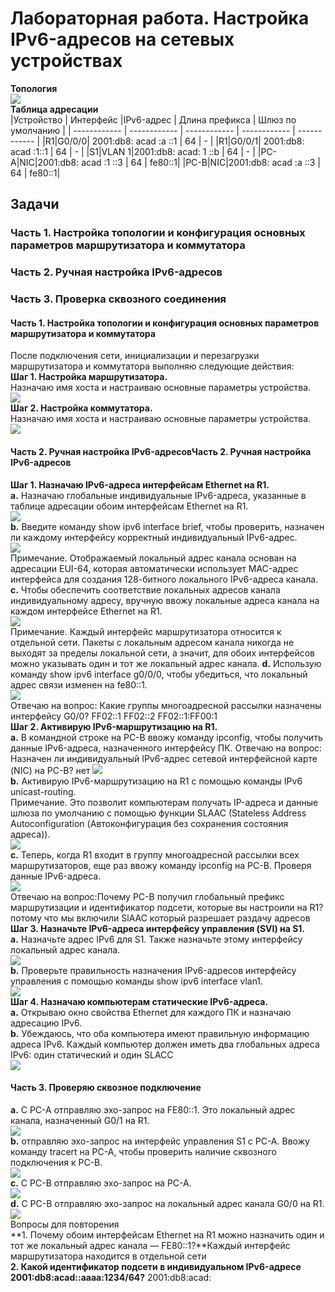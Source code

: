# Лабораторная работа. Настройка IPv6-адресов на сетевых устройствах

**Топология**  
![](https://github.com/Mr-Philip/-Otus-Network-Engineer-/blob/main/laboratory%20works/8.IPv6%20addressing/Pics/%D1%82%D0%BE%D0%BF%D0%BE%D0%BB%D0%BE%D0%B3%D0%B8%D1%8F.png)  
**Таблица адресации**  
|Устройство   |  Интерфейс |IPv6-адрес  | Длина префикса  | Шлюз по умолчанию  |
| ------------ | ------------ | ------------ | ------------ | ------------ |
|R1|G0/0/0| 2001:db8: acad :a ::1 | 64 |  - |
|R1|G0/0/1| 2001:db8: acad :1::1 | 64 |  - |
|S1|VLAN 1|2001:db8: acad: 1 ::b | 64 | -  |
|PC-A|NIC|2001:db8: acad :1 ::3 | 64 | fe80::1|
|PC-B|NIC|2001:db8: acad :a ::3 | 64 | fe80::1|  

## Задачи
### Часть 1. Настройка топологии и конфигурация основных параметров маршрутизатора и коммутатора
### Часть 2. Ручная настройка IPv6-адресов
### Часть 3. Проверка сквозного соединения
  
#### Часть 1. Настройка топологии и конфигурация основных параметров маршрутизатора и коммутатора
После подключения сети, инициализации и перезагрузки маршрутизатора и коммутатора выполняю следующие действия:  
**Шаг 1. Настройка маршрутизатора.**  
Назначаю имя хоста и настраиваю основные параметры устройства.  
![](https://github.com/Mr-Philip/-Otus-Network-Engineer-/blob/main/laboratory%20works/8.IPv6%20addressing/Pics/11.png)  
**Шаг 2. Настройка коммутатора.**  
Назначаю имя хоста и настраиваю основные параметры устройства.  
![](https://github.com/Mr-Philip/-Otus-Network-Engineer-/blob/main/laboratory%20works/8.IPv6%20addressing/Pics/12.png)
#### Часть 2. Ручная настройка IPv6-адресовЧасть 2. Ручная настройка IPv6-адресов
**Шаг 1. Назначаю IPv6-адреса интерфейсам Ethernet на R1.**  
**a.**	Назначаю глобальные индивидуальные IPv6-адреса, указанные в таблице адресации обоим интерфейсам Ethernet на R1.  
![](https://github.com/Mr-Philip/-Otus-Network-Engineer-/blob/main/laboratory%20works/8.IPv6%20addressing/Pics/21a.png)  
**b.**	Введите команду show ipv6 interface brief, чтобы проверить, назначен ли каждому интерфейсу корректный индивидуальный IPv6-адрес.  
![](https://github.com/Mr-Philip/-Otus-Network-Engineer-/blob/main/laboratory%20works/8.IPv6%20addressing/Pics/21b.png)  
Примечание. Отображаемый локальный адрес канала основан на адресации EUI-64, которая автоматически использует MAC-адрес интерфейса для создания 128-битного локального IPv6-адреса канала.
**c.**	Чтобы обеспечить соответствие локальных адресов канала индивидуальному адресу, вручную ввожу локальные адреса канала на каждом интерфейсе Ethernet на R1.  
![](https://github.com/Mr-Philip/-Otus-Network-Engineer-/blob/main/laboratory%20works/8.IPv6%20addressing/Pics/21c.png)  
Примечание. Каждый интерфейс маршрутизатора относится к отдельной сети. Пакеты с локальным адресом канала никогда не выходят за пределы локальной сети, а значит, для обоих интерфейсов можно указывать один и тот же локальный адрес канала.
**d.**	Использую  команду show ipv6 interface g0/0/0, чтобы убедиться, что локальный адрес связи изменен на fe80::1.  
![](https://github.com/Mr-Philip/-Otus-Network-Engineer-/blob/main/laboratory%20works/8.IPv6%20addressing/Pics/21d.png)  
Отвечаю на вопрос: Какие группы многоадресной рассылки назначены интерфейсу G0/0? FF02::1  FF02::2   FF02::1:FF00:1  
**Шаг 2. Активирую IPv6-маршрутизацию на R1.**  
**a.**	В командной строке на PC-B ввожу команду ipconfig, чтобы получить данные IPv6-адреса, назначенного интерфейсу ПК.
Отвечаю на вопрос: Назначен ли индивидуальный IPv6-адрес сетевой интерфейсной карте (NIC) на PC-B? нет
![](https://github.com/Mr-Philip/-Otus-Network-Engineer-/blob/main/laboratory%20works/8.IPv6%20addressing/Pics/22a.png)  
**b.**	Активирую IPv6-маршрутизацию на R1 с помощью команды IPv6 unicast-routing.  
Примечание. Это позволит компьютерам получать IP-адреса и данные шлюза по умолчанию с помощью функции SLAAC (Stateless Address Autoconfiguration (Автоконфигурация без сохранения состояния адреса)).  
![](https://github.com/Mr-Philip/-Otus-Network-Engineer-/blob/main/laboratory%20works/8.IPv6%20addressing/Pics/22b.png)  
**c.**	Теперь, когда R1 входит в группу многоадресной рассылки всех маршрутизаторов, еще раз ввожу команду ipconfig на PC-B. Проверя данные IPv6-адреса.  
![](https://github.com/Mr-Philip/-Otus-Network-Engineer-/blob/main/laboratory%20works/8.IPv6%20addressing/Pics/22c.png)  
Отвечаю на вопрос:Почему PC-B получил глобальный префикс маршрутизации и идентификатор подсети, которые вы настроили на R1?  потому что мы включили SlAAC который разрешает раздачу адресов   
**Шаг 3. Назначьте IPv6-адреса интерфейсу управления (SVI) на S1.**  
**a.**	Назначьте адрес IPv6 для S1. Также назначьте этому интерфейсу локальный адрес канала.  
![](https://github.com/Mr-Philip/-Otus-Network-Engineer-/blob/main/laboratory%20works/8.IPv6%20addressing/Pics/23a.png)  
**b.**	Проверьте правильность назначения IPv6-адресов интерфейсу управления с помощью команды show ipv6 interface vlan1.  
![](https://github.com/Mr-Philip/-Otus-Network-Engineer-/blob/main/laboratory%20works/8.IPv6%20addressing/Pics/23b.png)  
**Шаг 4. Назначаю компьютерам статические IPv6-адреса.**  
**a.**	Открываю окно свойства Ethernet для каждого ПК и назначаю адресацию IPv6.   
**b.**	Убеждаюсь, что оба компьютера имеют правильную информацию адреса IPv6. Каждый компьютер должен иметь два глобальных адреса IPv6: один статический и один SLACC  
![](https://github.com/Mr-Philip/-Otus-Network-Engineer-/blob/main/laboratory%20works/8.IPv6%20addressing/Pics/24ab.png)  
#### Часть 3. Проверяю сквозное подключение  
**a.**	С PC-A отправляю эхо-запрос на FE80::1. Это локальный адрес канала, назначенный G0/1 на R1.  
![](https://github.com/Mr-Philip/-Otus-Network-Engineer-/blob/main/laboratory%20works/8.IPv6%20addressing/Pics/3a.png)  
**b.**	отправляю эхо-запрос на интерфейс управления S1 с PC-A. Ввожу команду tracert на PC-A, чтобы проверить наличие сквозного подключения к PC-B.  
![](https://github.com/Mr-Philip/-Otus-Network-Engineer-/blob/main/laboratory%20works/8.IPv6%20addressing/Pics/3b.png)  
**c.**	С PC-B отправляю эхо-запрос на PC-A.  
![](https://github.com/Mr-Philip/-Otus-Network-Engineer-/blob/main/laboratory%20works/8.IPv6%20addressing/Pics/3c.png)  
**d.**	С PC-B отправляю эхо-запрос на локальный адрес канала G0/0 на R1.  
![](https://github.com/Mr-Philip/-Otus-Network-Engineer-/blob/main/laboratory%20works/8.IPv6%20addressing/Pics/3d.png)  
Вопросы для повторения  
**1.	Почему обоим интерфейсам Ethernet на R1 можно назначить один и тот же локальный адрес канала — FE80::1?**Каждый интерфейс маршрутизатора находится в отдельной сети    
**2.	Какой идентификатор подсети в индивидуальном IPv6-адресе 2001:db8:acad::aaaa:1234/64?**  2001:db8:acad:
